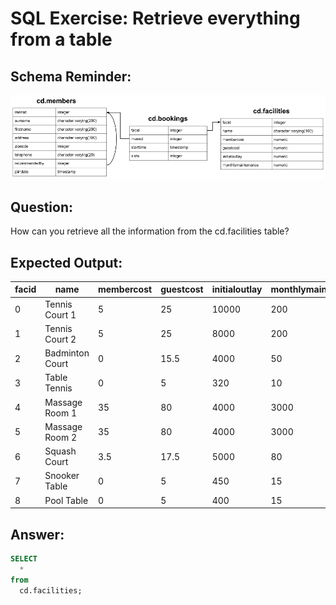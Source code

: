 # SQL Exercise: Retrieve everything from a table

## Schema Reminder:

![Schema Diagram](../__resources/image.png)

## Question:

How can you retrieve all the information from the cd.facilities table?

## Expected Output:

| facid | name            | membercost | guestcost | initialoutlay | monthlymaintenance |
| ----- | --------------- | ---------- | --------- | ------------- | ------------------ |
| 0     | Tennis Court 1  | 5          | 25        | 10000         | 200                |
| 1     | Tennis Court 2  | 5          | 25        | 8000          | 200                |
| 2     | Badminton Court | 0          | 15.5      | 4000          | 50                 |
| 3     | Table Tennis    | 0          | 5         | 320           | 10                 |
| 4     | Massage Room 1  | 35         | 80        | 4000          | 3000               |
| 5     | Massage Room 2  | 35         | 80        | 4000          | 3000               |
| 6     | Squash Court    | 3.5        | 17.5      | 5000          | 80                 |
| 7     | Snooker Table   | 0          | 5         | 450           | 15                 |
| 8     | Pool Table      | 0          | 5         | 400           | 15                 |

## Answer:

```sql
SELECT
  *
from
  cd.facilities;
```
